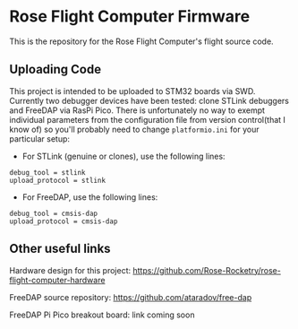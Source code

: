 # Rose Flight Computer Firmware

This is the repository for the Rose Flight Computer's flight source code.

## Uploading Code

This project is intended to be uploaded to STM32 boards via SWD. Currently two
debugger devices have been tested: clone STLink debuggers and FreeDAP via RasPi
Pico. There is unfortunately no way to exempt individual parameters from the
configuration file from version control(that I know of) so you'll probably need
to change `platformio.ini` for your particular setup:
* For STLink (genuine or clones), use the following lines:
```
debug_tool = stlink
upload_protocol = stlink
```
* For FreeDAP, use the following lines:
```
debug_tool = cmsis-dap
upload_protocol = cmsis-dap
```

## Other useful links
Hardware design for this project:
<https://github.com/Rose-Rocketry/rose-flight-computer-hardware>

FreeDAP source repository:
<https://github.com/ataradov/free-dap>

FreeDAP Pi Pico breakout board:
link coming soon